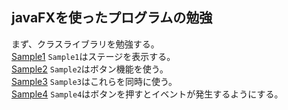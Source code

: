 javaFXを使ったプログラムの勉強
-
まず、クラスライブラリを勉強する。  
[Sample1](https://github.com/Yoshiki-Yamada/javafx_application/tree/master/src/Sample1"Sample1")
`Sample1`はステージを表示する。  
[Sample2](https://github.com/Yoshiki-Yamada/javafx_application/tree/master/src/Sample2"Sample2")
`Sample2`はボタン機能を使う。  
[Sample3](https://github.com/Yoshiki-Yamada/javafx_application/tree/master/src/Sample3"Sample3")
`Sample3`はこれらを同時に使う。  
[Sample4](https://github.com/Yoshiki-Yamada/javafx_application/tree/master/src/Sample4"Sample4")
`Sample4`はボタンを押すとイベントが発生するようにする。  
